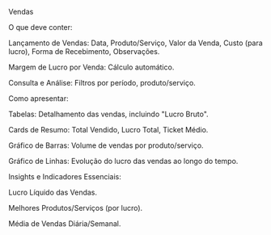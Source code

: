 Vendas


O que deve conter:

Lançamento de Vendas: Data, Produto/Serviço, Valor da Venda, Custo (para lucro), Forma de Recebimento, Observações.

Margem de Lucro por Venda: Cálculo automático.

Consulta e Análise: Filtros por período, produto/serviço.

Como apresentar:

Tabelas: Detalhamento das vendas, incluindo "Lucro Bruto".

Cards de Resumo: Total Vendido, Lucro Total, Ticket Médio.

Gráfico de Barras: Volume de vendas por produto/serviço.

Gráfico de Linhas: Evolução do lucro das vendas ao longo do tempo.

Insights e Indicadores Essenciais:

Lucro Líquido das Vendas.

Melhores Produtos/Serviços (por lucro).

Média de Vendas Diária/Semanal.